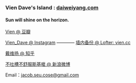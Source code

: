 ### Vien Dave's Island :   [daiweiyang.com](http://daiweiyang.com)

#### Sun will shine on the horizon.

[Vien @ 豆瓣](http://www.douban.com/people/54279294/)

[Vien_Dave @ Instagram](http://instagram.com/vien_dave)  ———— [墙内备份 @ Lofter: vien.cc](vien.cc)

[戴维扬 @ 知乎](http://www.zhihu.com/people/dai-wei-yang)

[不吐槽不舒服斯基嚒 @ 新浪微博](http://weibo.com/u/1843172481)

Email：jacob.seu.cose@gmail.com
